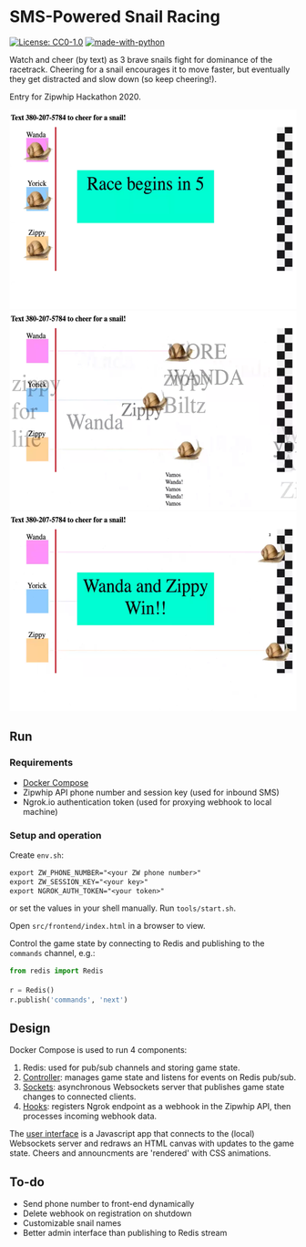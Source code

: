 
# SMS-Powered  Snail Racing
[![License: CC0-1.0](https://licensebuttons.net/l/zero/1.0/80x15.png)](http://creativecommons.org/publicdomain/zero/1.0/)
[![made-with-python](https://img.shields.io/badge/Made%20with-Python-1f425f.svg)](https://www.python.org/)

Watch and cheer (by text) as 3 brave snails fight for dominance of the racetrack.  Cheering for a snail encourages it to move faster, but eventually they get distracted and slow down (so keep cheering!).

Entry for Zipwhip Hackathon 2020.

<img src="screenshots/setup.png" height="350px" alt="Countdown to the race">
<img src="screenshots/race.png" height="350px" alt="Snail race in progress">
<img src="screenshots/victory.png" height="350px" alt="Zippy and Wanda tie for victory">

## Run
### Requirements
* [Docker Compose](https://docs.docker.com/compose/install/)
* Zipwhip API phone number and session key (used for inbound SMS)
* Ngrok.io authentication token (used for proxying webhook to local machine)

### Setup and operation 
Create `env.sh`:
```
export ZW_PHONE_NUMBER="<your ZW phone number>"
export ZW_SESSION_KEY="<your key>"
export NGROK_AUTH_TOKEN="<your token>"
```
or set the values in your shell manually.  Run `tools/start.sh`.

Open `src/frontend/index.html` in a browser to view.

Control the game state by connecting to Redis and publishing to the `commands` channel, e.g.:
```python
from redis import Redis

r = Redis()
r.publish('commands', 'next')
```

## Design
Docker Compose is used to run 4 components:
1. Redis: used for pub/sub channels and storing game state.
2. [Controller](src/controller/): manages game state and listens for events on Redis pub/sub.
3. [Sockets](src/sockets/): asynchronous Websockets server that publishes game state changes to connected clients.
4. [Hooks](src/hooks/): registers Ngrok endpoint as a webhook in the Zipwhip API, then processes incoming webhook data.

The [user interface](src/frontend/) is a Javascript app that connects to the (local) Websockets server and redraws an HTML canvas with updates to the game state.  Cheers and announcments are 'rendered' with CSS animations.

## To-do
* Send phone number to front-end dynamically
* Delete webhook on registration on shutdown
* Customizable snail names
* Better admin interface than publishing to Redis stream
